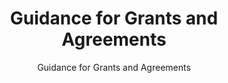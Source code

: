 ---
layout: resources-landing
title: "Guidance for Grants and Agreements"
subtitle: "Guidance for Grants and Agreements"
filters: federal-financial-assistance uniform-guidance:-2-cfr-200 guidance omb 2020
external_link: https://www.federalregister.gov/documents/2020/08/13/2020-17468/guidance-for-grants-and-agreements
---